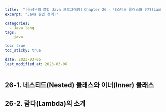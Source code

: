 ```yaml
---
title:  "[윤성우의 열혈 Java 프로그래밍] Chapter 26 - 네스티드 클래스와 람다(Lambda)의 소개"
excerpt: "Java 문법 정리!"

categories:
  - Java lang
tags:
  - java

toc: true
toc_sticky: true

date: 2023-03-06
last_modified_at: 2023-03-06
---
```

## 26-1. 네스티드(Nested) 클래스와 이너(Inner) 클래스



## 26-2. 람다(Lambda)의 소개